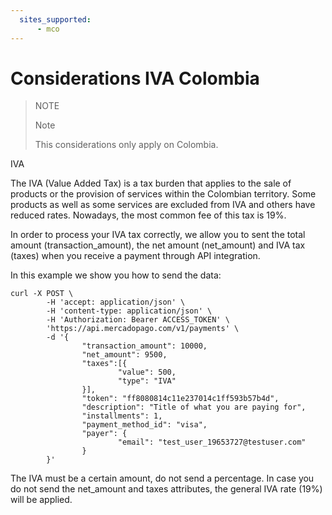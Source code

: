 ```yaml
---
  sites_supported:
      - mco
---
```


# Considerations IVA Colombia

> NOTE
>
> Note
>
> This considerations only apply on Colombia.

IVA

The IVA (Value Added Tax) is a tax burden that applies to the sale of products or the provision of services within the Colombian territory. Some products as well as some services are excluded from IVA and others have reduced rates. Nowadays, the most common fee of this tax is 19%.

In order to process your IVA tax correctly, we allow you to sent the total amount (transaction_amount), the net amount (net_amount) and IVA tax (taxes) when you receive a payment through API integration.

In this example we show you how to send the data:

```curl
curl -X POST \
        -H 'accept: application/json' \
        -H 'content-type: application/json' \
        -H 'Authorization: Bearer ACCESS_TOKEN' \
        'https://api.mercadopago.com/v1/payments' \
        -d '{
                "transaction_amount": 10000,
                "net_amount": 9500,
                "taxes":[{
                        "value": 500,
                        "type": "IVA"
                }],
                "token": "ff8080814c11e237014c1ff593b57b4d",
                "description": "Title of what you are paying for",
                "installments": 1,
                "payment_method_id": "visa",
                "payer": {
                        "email": "test_user_19653727@testuser.com"
                }
        }'
```

The IVA must be a certain amount, do not send a percentage. In case you do not send the net_amount and taxes attributes, the general IVA rate (19%) will be applied.
